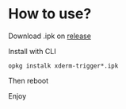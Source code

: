 # How to use?
Download .ipk on [release](https://github.com/Kry9toN/xderm-trigger/releases)

Install with CLI
```
opkg instalk xderm-trigger*.ipk
```
Then reboot

Enjoy
